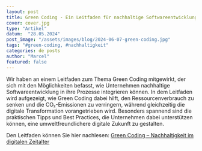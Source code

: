 ```yaml
---
layout: post
title: Green Coding - Ein Leitfaden für nachhaltige Softwareentwicklung
cover: cover.jpg
type: "Artikel"
datum:  "28.05.2024"
post_image: "/assets/images/blog/2024-06-07-green-coding.jpg"
tags: "#green-coding, #nachhaltigkeit"
categories: de posts
author: "Marcel"
featured: false
---
```

Wir haben an einem Leitfaden zum Thema Green Coding mitgewirkt, der sich mit den Möglichkeiten befasst, wie Unternehmen nachhaltige Softwareentwicklung in ihre Prozesse integrieren können. In dem Leitfaden wird aufgezeigt, wie Green Coding dabei hilft, den Ressourcenverbrauch zu senken und die CO₂-Emissionen zu verringern, während gleichzeitig die digitale Transformation vorangetrieben wird. Besonders spannend sind die praktischen Tipps und Best Practices, die Unternehmen dabei unterstützen können, eine umweltfreundlichere digitale Zukunft zu gestalten.

Den Leitfaden können Sie hier nachlesen: <a href=“https://www.wirtschaft-digital-bw.de/fileadmin/media/Dokumente/Studien/20240607_IW4Null_GreenCoding.pdf” target=“_blank”>Green Coding – Nachhaltigkeit im digitalen Zeitalter</a>






